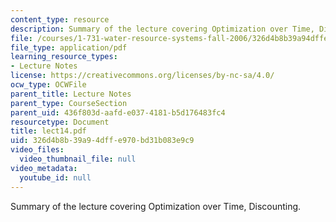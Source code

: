 ```yaml
---
content_type: resource
description: Summary of the lecture covering Optimization over Time, Discounting.
file: /courses/1-731-water-resource-systems-fall-2006/326d4b8b39a94dffe970bd31b083e9c9_lect14.pdf
file_type: application/pdf
learning_resource_types:
- Lecture Notes
license: https://creativecommons.org/licenses/by-nc-sa/4.0/
ocw_type: OCWFile
parent_title: Lecture Notes
parent_type: CourseSection
parent_uid: 436f803d-aafd-e037-4181-b5d176483fc4
resourcetype: Document
title: lect14.pdf
uid: 326d4b8b-39a9-4dff-e970-bd31b083e9c9
video_files:
  video_thumbnail_file: null
video_metadata:
  youtube_id: null
---
```

Summary of the lecture covering Optimization over Time, Discounting.